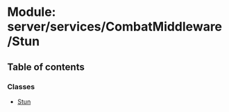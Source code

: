 # Module: server/services/CombatMiddleware/Stun

## Table of contents

### Classes

- [Stun](../wiki/server.services.CombatMiddleware.Stun.Stun)
